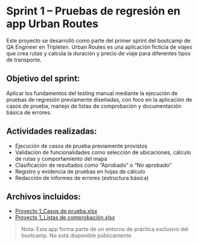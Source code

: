 # Sprint 1 – Pruebas de regresión en app Urban Routes

Este proyecto se desarrolló como parte del primer sprint del bootcamp de QA Engineer en Tripleten. Urban Routes es una aplicación ficticia de viajes que crea rutas y calcula la duración y precio de viaje para diferentes tipos de transporte.

## Objetivo del sprint:
Aplicar los fundamentos del testing manual mediante la ejecución de pruebas de regresión previamente diseñadas, con foco en la aplicación de casos de prueba, manejo de listas de comprobación y documentación básica de errores.

## Actividades realizadas:
- Ejecución de casos de prueba previamente provistos
- Validación de funcionalidades como selección de ubicaciones, cálculo de rutas y comportamiento del mapa
- Clasificación de resultados como “Aprobado” o “No aprobado”
- Registro y evidencia de pruebas en hojas de cálculo
- Redacción de informes de errores (estructura básica)

## Archivos incluidos:
- [Proyecto 1_Casos de prueba.xlsx](https://github.com/user-attachments/files/21192493/Proyecto.1_Casos.de.prueba.xlsx)
- [Proyecto 1_Listas de comprobación.xlsx](https://github.com/user-attachments/files/21192495/Proyecto.1_Listas.de.comprobacion.xlsx)



> Nota: Esta app forma parte de un entorno de práctica exclusivo del bootcamp. No está disponible públicamente.
